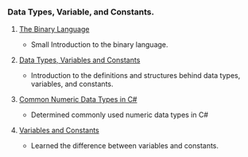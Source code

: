 ### Data Types, Variable, and Constants.


1. [The Binary Language](Binary/notes.md)
    - Small Introduction to the binary language.

2. [Data Types, Variables and Constants](DaTyVarCon/notes.md)
    - Introduction to the definitions and structures behind data types, variables, and constants.

3. [Common Numeric Data Types in C#](CommNumDataTy/notes.md)
    - Determined commonly used numeric data types in C#

4. [Variables and Constants](VariaConst/notes.md)
    - Learned the difference between variables and constants.